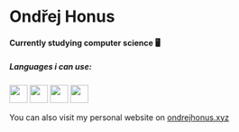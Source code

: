 <h1>Ondřej Honus</h1>

<h4>Currently studying computer science 🖥</h4>
<h5>Languages i can use:</h5>
<img src="https://cdn.icon-icons.com/icons2/2415/PNG/512/c_original_logo_icon_146611.png" height="32px"></img>
<img src="https://cdn-icons-png.flaticon.com/512/732/732212.png" height="32px"></img>
<img src="https://static-00.iconduck.com/assets.00/file-type-css-icon-1806x2048-r5fwjl3p.png" height="32px"></img>
<img src="https://cdn-icons-png.flaticon.com/512/5968/5968292.png" height="32px"></img>

You can also visit my personal website on [ondrejhonus.xyz](https://ondrejhonus.xyz)

